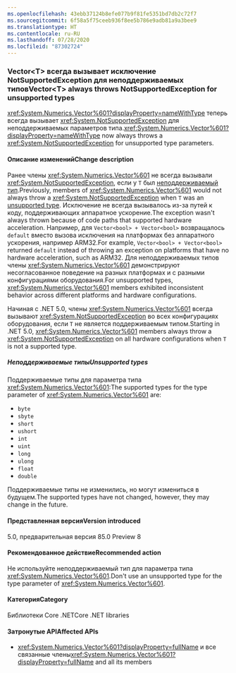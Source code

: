 ```yaml
---
ms.openlocfilehash: 43ebb37124b8efe077b9f81fe5351bd7db2c72f7
ms.sourcegitcommit: 6f58a5f75ceeb936f8ee5b786e9adb81a9a3bee9
ms.translationtype: HT
ms.contentlocale: ru-RU
ms.lasthandoff: 07/28/2020
ms.locfileid: "87302724"
---
```

### <a name="vectort-always-throws-notsupportedexception-for-unsupported-types"></a><span data-ttu-id="09ecc-101">Vector\<T> всегда вызывает исключение NotSupportedException для неподдерживаемых типов</span><span class="sxs-lookup"><span data-stu-id="09ecc-101">Vector\<T> always throws NotSupportedException for unsupported types</span></span>

<span data-ttu-id="09ecc-102"><xref:System.Numerics.Vector%601?displayProperty=nameWithType> теперь всегда вызывает <xref:System.NotSupportedException> для неподдерживаемых параметров типа.</span><span class="sxs-lookup"><span data-stu-id="09ecc-102"><xref:System.Numerics.Vector%601?displayProperty=nameWithType> now always throws a <xref:System.NotSupportedException> for unsupported type parameters.</span></span>

#### <a name="change-description"></a><span data-ttu-id="09ecc-103">Описание изменений</span><span class="sxs-lookup"><span data-stu-id="09ecc-103">Change description</span></span>

<span data-ttu-id="09ecc-104">Ранее члены <xref:System.Numerics.Vector%601> не всегда вызывали <xref:System.NotSupportedException>, если у `T` был [неподдерживаемый тип](#unsupported-types).</span><span class="sxs-lookup"><span data-stu-id="09ecc-104">Previously, members of <xref:System.Numerics.Vector%601> would not always throw a <xref:System.NotSupportedException> when `T` was an [unsupported type](#unsupported-types).</span></span> <span data-ttu-id="09ecc-105">Исключение не всегда вызывалось из-за путей к коду, поддерживающих аппаратное ускорение.</span><span class="sxs-lookup"><span data-stu-id="09ecc-105">The exception wasn't always thrown because of code paths that supported hardware acceleration.</span></span> <span data-ttu-id="09ecc-106">Например, для `Vector<bool> + Vector<bool>` возвращалось `default` вместо вызова исключения на платформах без аппаратного ускорения, например ARM32.</span><span class="sxs-lookup"><span data-stu-id="09ecc-106">For example, `Vector<bool> + Vector<bool>` returned `default` instead of throwing an exception on platforms that have no hardware acceleration, such as ARM32.</span></span> <span data-ttu-id="09ecc-107">Для неподдерживаемых типов члены <xref:System.Numerics.Vector%601> демонстрируют несогласованное поведение на разных платформах и с разными конфигурациями оборудования.</span><span class="sxs-lookup"><span data-stu-id="09ecc-107">For unsupported types, <xref:System.Numerics.Vector%601> members exhibited inconsistent behavior across different platforms and hardware configurations.</span></span>

<span data-ttu-id="09ecc-108">Начиная с .NET 5.0, члены <xref:System.Numerics.Vector%601> всегда вызывают <xref:System.NotSupportedException> во всех конфигурациях оборудования, если `T` не является поддерживаемым типом.</span><span class="sxs-lookup"><span data-stu-id="09ecc-108">Starting in .NET 5.0, <xref:System.Numerics.Vector%601> members always throw a <xref:System.NotSupportedException> on all hardware configurations when `T` is not a supported type.</span></span>

##### <a name="unsupported-types"></a><span data-ttu-id="09ecc-109">Неподдерживаемые типы</span><span class="sxs-lookup"><span data-stu-id="09ecc-109">Unsupported types</span></span>

<span data-ttu-id="09ecc-110">Поддерживаемые типы для параметра типа <xref:System.Numerics.Vector%601>:</span><span class="sxs-lookup"><span data-stu-id="09ecc-110">The supported types for the type parameter of <xref:System.Numerics.Vector%601> are:</span></span>

- `byte`
- `sbyte`
- `short`
- `ushort`
- `int`
- `uint`
- `long`
- `ulong`
- `float`
- `double`

<span data-ttu-id="09ecc-111">Поддерживаемые типы не изменились, но могут измениться в будущем.</span><span class="sxs-lookup"><span data-stu-id="09ecc-111">The supported types have not changed, however, they may change in the future.</span></span>

#### <a name="version-introduced"></a><span data-ttu-id="09ecc-112">Представленная версия</span><span class="sxs-lookup"><span data-stu-id="09ecc-112">Version introduced</span></span>

<span data-ttu-id="09ecc-113">5.0, предварительная версия 8</span><span class="sxs-lookup"><span data-stu-id="09ecc-113">5.0 Preview 8</span></span>

#### <a name="recommended-action"></a><span data-ttu-id="09ecc-114">Рекомендованное действие</span><span class="sxs-lookup"><span data-stu-id="09ecc-114">Recommended action</span></span>

<span data-ttu-id="09ecc-115">Не используйте неподдерживаемый тип для параметра типа <xref:System.Numerics.Vector%601>.</span><span class="sxs-lookup"><span data-stu-id="09ecc-115">Don't use an unsupported type for the type parameter of <xref:System.Numerics.Vector%601>.</span></span>

#### <a name="category"></a><span data-ttu-id="09ecc-116">Категория</span><span class="sxs-lookup"><span data-stu-id="09ecc-116">Category</span></span>

<span data-ttu-id="09ecc-117">Библиотеки Core .NET</span><span class="sxs-lookup"><span data-stu-id="09ecc-117">Core .NET libraries</span></span>

#### <a name="affected-apis"></a><span data-ttu-id="09ecc-118">Затронутые API</span><span class="sxs-lookup"><span data-stu-id="09ecc-118">Affected APIs</span></span>

- <span data-ttu-id="09ecc-119"><xref:System.Numerics.Vector%601?displayProperty=fullName> и все связанные члены</span><span class="sxs-lookup"><span data-stu-id="09ecc-119"><xref:System.Numerics.Vector%601?displayProperty=fullName> and all its members</span></span>

<!--

#### Affected APIs

- ``T:System.Numerics.Vector`1``

-->
